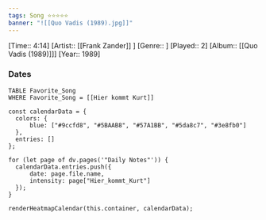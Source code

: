 ```yaml
---
tags: Song ⭐⭐⭐⭐⭐ 
banner: "![[Quo Vadis (1989).jpg]]"
---
```

[Time:: 4:14]
[Artist:: [[Frank Zander]] ]
[Genre:: ]
[Played:: 2]
[Album:: [[Quo Vadis (1989)]]]
[Year:: 1989]
### Dates
````dataview
TABLE Favorite_Song
WHERE Favorite_Song = [[Hier kommt Kurt]]
````
  ```dataviewjs
const calendarData = { 
	colors: { 
		blue: ["#9ccfd8", "#5BAAB8", "#57A1BB", "#5da8c7", "#3e8fb0"] 
	}, 
	entries: [] 
}; 

for (let page of dv.pages('"Daily Notes"')) { 
	calendarData.entries.push({ 
		date: page.file.name, 
		intensity: page["Hier_kommt_Kurt"]
	}); 
} 

renderHeatmapCalendar(this.container, calendarData);
```
